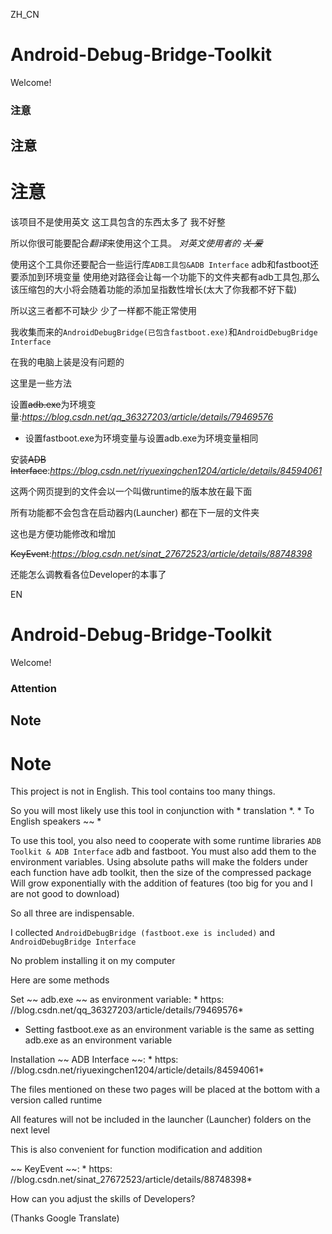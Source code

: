 ZH_CN
# Android-Debug-Bridge-Toolkit
Welcome!
### 注意
## 注意
# 注意
该项目不是使用英文  这工具包含的东西太多了 我不好整

所以你很可能要配合*翻译*来使用这个工具。 *对英文使用者的 ~~关 爱~~*

使用这个工具你还要配合一些运行库`ADB工具包&ADB Interface` adb和fastboot还要添加到环境变量 使用绝对路径会让每一个功能下的文件夹都有adb工具包,那么该压缩包的大小将会随着功能的添加呈指数性增长(太大了你我都不好下载)

所以这三者都不可缺少 少了一样都不能正常使用

我收集而来的`AndroidDebugBridge(已包含fastboot.exe)`和`AndroidDebugBridge Interface`

在我的电脑上装是没有问题的

这里是一些方法

设置~~adb.exe~~为环境变量:*https://blog.csdn.net/qq_36327203/article/details/79469576*

* 设置fastboot.exe为环境变量与设置adb.exe为环境变量相同

安装~~ADB Interface~~:*https://blog.csdn.net/riyuexingchen1204/article/details/84594061*

这两个网页提到的文件会以一个叫做runtime的版本放在最下面

所有功能都不会包含在启动器内(Launcher) 都在下一层的文件夹

这也是方便功能修改和增加

~~KeyEvent~~:*https://blog.csdn.net/sinat_27672523/article/details/88748398*

还能怎么调教看各位Developer的本事了

EN
# Android-Debug-Bridge-Toolkit
 Welcome!
 ### Attention
 ## Note
 # Note
 This project is not in English. This tool contains too many things.

 So you will most likely use this tool in conjunction with * translation *.  * To English speakers ~~ *

 To use this tool, you also need to cooperate with some runtime libraries `ADB Toolkit & ADB Interface` adb and fastboot. You must also add them to the environment variables. Using absolute paths will make the folders under each function have adb toolkit, then the size of the compressed package  Will grow exponentially with the addition of features (too big for you and I are not good to download)

 So all three are indispensable.

 I collected `AndroidDebugBridge (fastboot.exe is included)` and `AndroidDebugBridge Interface`

 No problem installing it on my computer

 Here are some methods

 Set ~~ adb.exe ~~ as environment variable: * https: //blog.csdn.net/qq_36327203/article/details/79469576*

 * Setting fastboot.exe as an environment variable is the same as setting adb.exe as an environment variable

 Installation ~~ ADB Interface ~~: * https: //blog.csdn.net/riyuexingchen1204/article/details/84594061*

 The files mentioned on these two pages will be placed at the bottom with a version called runtime

 All features will not be included in the launcher (Launcher) folders on the next level

 This is also convenient for function modification and addition

 ~~ KeyEvent ~~: * https: //blog.csdn.net/sinat_27672523/article/details/88748398*

 How can you adjust the skills of Developers?

(Thanks Google Translate)
